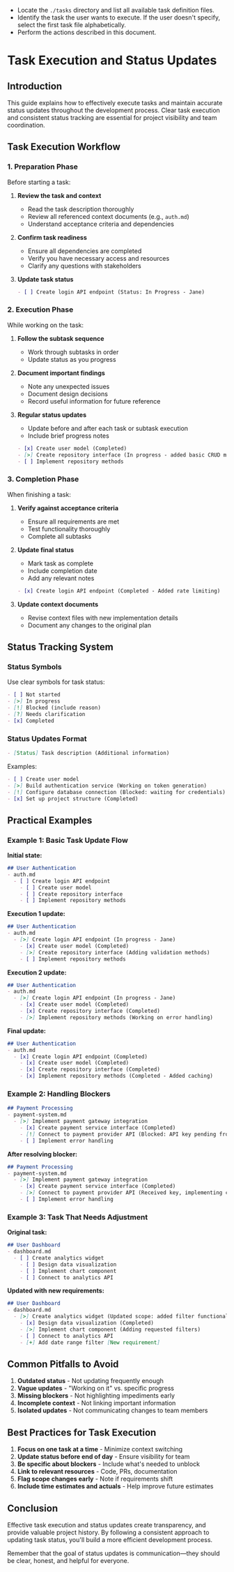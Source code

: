 - Locate the `./tasks` directory and list all available task definition files.
- Identify the task the user wants to execute. If the user doesn't specify, select the first task file alphabetically.
- Perform the actions described in this document.

# Task Execution and Status Updates

## Introduction

This guide explains how to effectively execute tasks and maintain accurate status updates throughout the development process. Clear task execution and consistent status tracking are essential for project visibility and team coordination.

## Task Execution Workflow

### 1. Preparation Phase

Before starting a task:

1. **Review the task and context**
   - Read the task description thoroughly
   - Review all referenced context documents (e.g., `auth.md`)
   - Understand acceptance criteria and dependencies

2. **Confirm task readiness**
   - Ensure all dependencies are completed
   - Verify you have necessary access and resources
   - Clarify any questions with stakeholders

3. **Update task status**
   ```markdown
   - [ ] Create login API endpoint (Status: In Progress - Jane)
   ```

### 2. Execution Phase

While working on the task:

1. **Follow the subtask sequence**
   - Work through subtasks in order
   - Update status as you progress

2. **Document important findings**
   - Note any unexpected issues
   - Document design decisions
   - Record useful information for future reference

3. **Regular status updates**
   - Update before and after each task or subtask execution
   - Include brief progress notes
   ```markdown
   - [x] Create user model (Completed)
   - [>] Create repository interface (In progress - added basic CRUD methods)
   - [ ] Implement repository methods
   ```

### 3. Completion Phase

When finishing a task:

1. **Verify against acceptance criteria**
   - Ensure all requirements are met
   - Test functionality thoroughly
   - Complete all subtasks

2. **Update final status**
   - Mark task as complete
   - Include completion date
   - Add any relevant notes
   ```markdown
   - [x] Create login API endpoint (Completed - Added rate limiting)
   ```

3. **Update context documents**
   - Revise context files with new implementation details
   - Document any changes to the original plan

## Status Tracking System

### Status Symbols

Use clear symbols for task status:

```markdown
- [ ] Not started
- [>] In progress
- [!] Blocked (include reason)
- [?] Needs clarification
- [x] Completed
```

### Status Updates Format

```markdown
- [Status] Task description (Additional information)
```

Examples:
```markdown
- [ ] Create user model
- [>] Build authentication service (Working on token generation)
- [!] Configure database connection (Blocked: waiting for credentials)
- [x] Set up project structure (Completed)
```

## Practical Examples

### Example 1: Basic Task Update Flow

**Initial state:**
```markdown
## User Authentication
- auth.md
  - [ ] Create login API endpoint
    - [ ] Create user model
    - [ ] Create repository interface
    - [ ] Implement repository methods
```

**Execution 1 update:**
```markdown
## User Authentication
- auth.md
  - [>] Create login API endpoint (In progress - Jane)
    - [x] Create user model (Completed)
    - [>] Create repository interface (Adding validation methods)
    - [ ] Implement repository methods
```

**Execution 2 update:**
```markdown
## User Authentication
- auth.md
  - [>] Create login API endpoint (In progress - Jane)
    - [x] Create user model (Completed)
    - [x] Create repository interface (Completed)
    - [>] Implement repository methods (Working on error handling)
```

**Final update:**
```markdown
## User Authentication
- auth.md
  - [x] Create login API endpoint (Completed)
    - [x] Create user model (Completed)
    - [x] Create repository interface (Completed)
    - [x] Implement repository methods (Completed - Added caching)
```

### Example 2: Handling Blockers

```markdown
## Payment Processing
- payment-system.md
  - [>] Implement payment gateway integration
    - [x] Create payment service interface (Completed)
    - [!] Connect to payment provider API (Blocked: API key pending from finance team)
    - [ ] Implement error handling
```

**After resolving blocker:**
```markdown
## Payment Processing
- payment-system.md
  - [>] Implement payment gateway integration
    - [x] Create payment service interface (Completed)
    - [>] Connect to payment provider API (Received key, implementing connection)
    - [ ] Implement error handling
```

### Example 3: Task That Needs Adjustment

**Original task:**
```markdown
## User Dashboard
- dashboard.md
  - [ ] Create analytics widget
    - [ ] Design data visualization
    - [ ] Implement chart component
    - [ ] Connect to analytics API
```

**Updated with new requirements:**
```markdown
## User Dashboard
- dashboard.md
  - [>] Create analytics widget (Updated scope: added filter functionality)
    - [x] Design data visualization (Completed)
    - [>] Implement chart component (Adding requested filters)
    - [ ] Connect to analytics API
    - [+] Add date range filter [New requirement]
```

## Common Pitfalls to Avoid

1. **Outdated status** - Not updating frequently enough
2. **Vague updates** - "Working on it" vs. specific progress
3. **Missing blockers** - Not highlighting impediments early
4. **Incomplete context** - Not linking important information
5. **Isolated updates** - Not communicating changes to team members

## Best Practices for Task Execution

1. **Focus on one task at a time** - Minimize context switching
2. **Update status before end of day** - Ensure visibility for team
3. **Be specific about blockers** - Include what's needed to unblock
4. **Link to relevant resources** - Code, PRs, documentation
5. **Flag scope changes early** - Note if requirements shift
6. **Include time estimates and actuals** - Help improve future estimates

## Conclusion

Effective task execution and status updates create transparency, and provide valuable project history. By following a consistent approach to updating task status, you'll build a more efficient development process.

Remember that the goal of status updates is communication—they should be clear, honest, and helpful for everyone.
